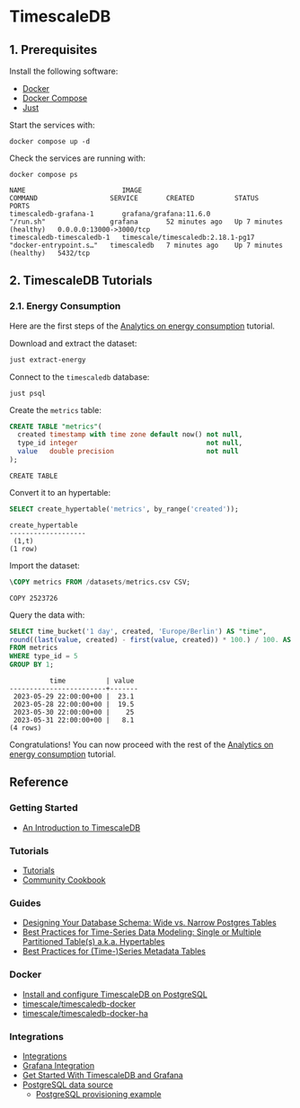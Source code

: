 # TimescaleDB

## 1. Prerequisites

Install the following software:

- [Docker](https://www.docker.com/products/docker-desktop)
- [Docker Compose](https://docs.docker.com/compose/)
- [Just](https://github.com/casey/just)

Start the services with:

```shell
docker compose up -d
```

Check the services are running with:

```shell
docker compose ps

NAME                        IMAGE                               COMMAND                  SERVICE       CREATED          STATUS                   PORTS
timescaledb-grafana-1       grafana/grafana:11.6.0              "/run.sh"                grafana       52 minutes ago   Up 7 minutes (healthy)   0.0.0.0:13000->3000/tcp
timescaledb-timescaledb-1   timescale/timescaledb:2.18.1-pg17   "docker-entrypoint.s…"   timescaledb   7 minutes ago    Up 7 minutes (healthy)   5432/tcp
```

## 2. TimescaleDB Tutorials
### 2.1. Energy Consumption

Here are the first steps of the [Analytics on energy consumption](https://docs.timescale.com/tutorials/latest/real-time-analytics-energy-consumption/) tutorial.

Download and extract the dataset:

```sh
just extract-energy
```

Connect to the `timescaledb` database:

```shell
just psql
```

Create the `metrics` table:

```sql
CREATE TABLE "metrics"(
  created timestamp with time zone default now() not null,
  type_id integer                                not null,
  value   double precision                       not null
);
```

```
CREATE TABLE
```

Convert it to an hypertable:

```sql
SELECT create_hypertable('metrics', by_range('created'));
```

```
create_hypertable
-------------------
 (1,t)
(1 row)
```

Import the dataset:

```sql
\COPY metrics FROM /datasets/metrics.csv CSV;
```

```
COPY 2523726
```

Query the data with:

```sql
SELECT time_bucket('1 day', created, 'Europe/Berlin') AS "time",
round((last(value, created) - first(value, created)) * 100.) / 100. AS value
FROM metrics
WHERE type_id = 5
GROUP BY 1;
```

```
          time          | value
------------------------+-------
 2023-05-29 22:00:00+00 |  23.1
 2023-05-28 22:00:00+00 |  19.5
 2023-05-30 22:00:00+00 |    25
 2023-05-31 22:00:00+00 |   8.1
(4 rows)
```

Congratulations!
You can now proceed with the rest of the [Analytics on energy consumption](https://docs.timescale.com/tutorials/latest/real-time-analytics-energy-consumption/) tutorial.

## Reference
### Getting Started
- [An Introduction to TimescaleDB](https://severalnines.com/blog/introduction-timescaledb/)

### Tutorials
- [Tutorials](https://docs.timescale.com/tutorials/latest/)
- [Community Cookbook](https://docs.timescale.com/tutorials/latest/cookbook/)

### Guides
- [Designing Your Database Schema: Wide vs. Narrow Postgres Tables](https://www.timescale.com/learn/designing-your-database-schema-wide-vs-narrow-postgres-tables)
- [Best Practices for Time-Series Data Modeling: Single or Multiple Partitioned Table(s) a.k.a. Hypertables](https://www.timescale.com/learn/best-practices-time-series-data-modeling-single-or-multiple-partitioned-tables-aka-hypertables)
- [Best Practices for (Time-)Series Metadata Tables](https://www.timescale.com/learn/best-practices-for-time-series-metadata-tables)

### Docker
- [Install and configure TimescaleDB on PostgreSQL](https://docs.timescale.com/self-hosted/latest/install/installation-docker/)
- [timescale/timescaledb-docker](https://github.com/timescale/timescaledb-docker)
- [timescale/timescaledb-docker-ha](https://github.com/timescale/timescaledb-docker-ha)

### Integrations
- [Integrations](https://docs.timescale.com/use-timescale/latest/integrations/)
- [Grafana Integration](https://docs.timescale.com/use-timescale/latest/integrations/grafana/)
- [Get Started With TimescaleDB and Grafana](https://www.timescale.com/blog/get-started-with-timescale-and-grafana)
- [PostgreSQL data source](https://grafana.com/docs/grafana/latest/datasources/postgres/)
    - [PostgreSQL provisioning example](https://grafana.com/docs/grafana/latest/datasources/postgres/configure/#postgresql-provisioning-example)

